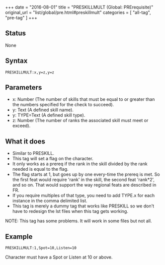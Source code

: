 +++
date = "2016-08-01"
title = "PRESKILLMULT (Global: PRErequisite)"
original_url = "list/global/pre.html#preskillmult"
categories = [ "all-tag", "pre-tag" ]
+++

## Status

None

## Syntax

`PRESKILLMULT:x,y=z,y=z`

## Parameters

-   x: Number (The number of skills that must be equal
    to or greater than the numbers specified for the check to succeed).
-   y: Text (A defined skill name).
-   y: TYPE=Text (A defined skill type).
-   z: Number (The number of ranks the associated skill
    must meet or exceed).



What it does
------------

-   Similar to PRESKILL.
-   This tag will set a flag on the character.
-   It only works as a prereq if the rank in the skill divided by the
    rank needed is equal to the flag.
-   The flag starts at 1, but goes up by one every-time the prereq
    is met. So the first feat would require 'rank' in the skill, the
    second feat 'rank\*2', and so on. That would support the way
    regional feats are described in FR.
-   If you require multiples of that type, you need to add TYPE.x for
    each instance in the comma delimited list.
-   This tag is merely a dummy tag that works like PRESKILL so we don't
    have to redesign the lst files when this tag gets working.

NOTE: This tag has some problems. It will work in some files but not
all.

Example
-------

`PRESKILLMULT:1,Spot=10,Listen=10`

Character must have a Spot or Listen at 10 or above.

